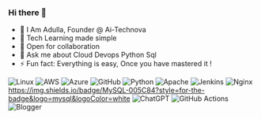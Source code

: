 ### Hi there 👋

- 🔭 I Am Adulla, Founder @ Ai-Technova
- 🌱 Tech Learning made simple 
- 👯 Open for collaboration
- 💬 Ask me about Cloud Devops Python Sql
- ⚡ Fun fact: Everything is easy, Once you have mastered it !

![Linux](https://img.shields.io/badge/Linux-FCC624?style=for-the-badge&logo=linux&logoColor=black) ![AWS](https://img.shields.io/badge/AWS-%23FF9900.svg?style=for-the-badge&logo=amazon-aws&logoColor=white) ![Azure](https://img.shields.io/badge/azure-%230072C6.svg?style=for-the-badge&logo=microsoftazure&logoColor=white) ![GitHub](https://img.shields.io/badge/github-%23121011.svg?style=for-the-badge&logo=github&logoColor=white) ![Python](https://img.shields.io/badge/python-3670A0?style=for-the-badge&logo=python&logoColor=ffdd54) ![Apache](https://img.shields.io/badge/apache-%23D42029.svg?style=for-the-badge&logo=apache&logoColor=white) ![Jenkins](https://img.shields.io/badge/jenkins-%232C5263.svg?style=for-the-badge&logo=jenkins&logoColor=white) ![Nginx](https://img.shields.io/badge/nginx-%23009639.svg?style=for-the-badge&logo=nginx&logoColor=white) https://img.shields.io/badge/MySQL-005C84?style=for-the-badge&logo=mysql&logoColor=white ![ChatGPT](https://img.shields.io/badge/chatGPT-74aa9c?style=for-the-badge&logo=openai&logoColor=white) ![GitHub Actions](https://img.shields.io/badge/github%20actions-%232671E5.svg?style=for-the-badge&logo=githubactions&logoColor=white) ![Blogger](https://img.shields.io/badge/Blogger-FF5722?style=for-the-badge&logo=blogger&logoColor=white)




